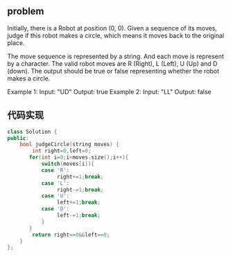 ## problem
Initially, there is a Robot at position (0, 0). Given a sequence of its moves, judge if this robot makes a circle, which means it moves back to the original place.

The move sequence is represented by a string. And each move is represent by a character. The valid robot moves are R (Right), L (Left), U (Up) and D (down). The output should be true or false representing whether the robot makes a circle.

Example 1:
Input: "UD"
Output: true
Example 2:
Input: "LL"
Output: false
## 代码实现
```C++
class Solution {
public:
    bool judgeCircle(string moves) {
        int right=0,left=0;
       for(int i=0;i<moves.size();i++){
           switch(moves[i]){
           case 'R':
                right+=1;break;
           case 'L':
                right-=1;break;
           case 'U':
                left+=1;break;
           case 'D':
                left-=1;break;
           }   
       } 
        return right==0&&left==0;
    }
};
```
